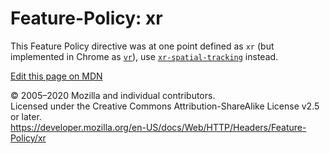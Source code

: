 Feature-Policy: xr
==================

This Feature Policy directive was at one point defined as `xr` (but implemented in Chrome as [`vr`](vr)), use [`xr-spatial-tracking`](xr-spatial-tracking) instead.

<a href="https://developer.mozilla.org/en-US/docs/Web/HTTP/Headers/Feature-Policy/xr$edit" class="_attribution-link">Edit this page on MDN</a>

© 2005–2020 Mozilla and individual contributors.  
Licensed under the Creative Commons Attribution-ShareAlike License v2.5 or later.  
<a href="https://developer.mozilla.org/en-US/docs/Web/HTTP/Headers/Feature-Policy/xr" class="_attribution-link">https://developer.mozilla.org/en-US/docs/Web/HTTP/Headers/Feature-Policy/xr</a>
